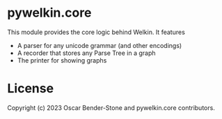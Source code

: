 # pywelkin.core

This module provides the core logic behind Welkin. It features

- A parser for any unicode grammar (and other encodings)
- A recorder that stores any Parse Tree in a graph
- The printer for showing graphs

# License

Copyright (c) 2023 Oscar Bender-Stone and pywelkin.core contributors.

